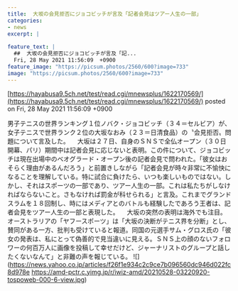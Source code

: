 ```yaml
---
title:  大坂の会見拒否にジョコビッチが言及「記者会見はツアー人生の一部」  
categories:
- news
excerpt: |
  
feature_text: |
  ##  大坂の会見拒否にジョコビッチが言及「記...
  Fri, 28 May 2021 11:56:09  +0900
feature_image: "https://picsum.photos/2560/600?image=733"
image: "https://picsum.photos/2560/600?image=733"
---
```


[https://hayabusa9.5ch.net/test/read.cgi/mnewsplus/1622170569/](https://hayabusa9.5ch.net/test/read.cgi/mnewsplus/1622170569/)
posted on Fri, 28 May 2021 11:56:09  +0900

<!--more-->

男子テニスの世界ランキング１位ノバク・ジョコビッチ（３４＝セルビア）が、女子テニスで世界ランク２位の大坂なおみ（２３＝日清食品）の〝会見拒否〟問題について言及した。 　大坂は２７日、自身のＳＮＳで全仏オープン（３０日開幕、パリ）期間中は記者会見に応じないと表明。この件について、ジョコビッチは現在出場中のベオグラード・オープン後の記者会見で問われた。「彼女はおそらく理由があるんだろう」と前置きしながら「記者会見が時々非常に不愉快になることを理解している。特に試合に負けたら、いつも楽しいものではない。しかし、それはスポーツの一部であり、ツアー人生の一部。これは私たちがしなければならないこと。さもなければ罰金が科せられる」と言及。これまでグランドスラムを１８回制し、時にはメディアとのバトルも経験したであろう王者は、記者会見をツアー人生の一部と表現した。 　大坂の突然の表明は海外でも注目。オーストラリアの「ヤフースポーツ」は「大坂の決断がテニス界を分断」とし、賛同がある一方、批判も受けていると報道。同国の元選手サム・グロス氏の「彼女の発表は、私にとって偽善的で見当違いに見える。ＳＮＳ上の顔のないフォロワーの何百万人に画像を投稿して幸せだけど、ジャーナリストのグループと話したくないなんて」と非難の声を報じている。 ![](https://news.yahoo.co.jp/articles/f26f1e934c2c9ce7b096560dc946d022fc8d978e https://amd-pctr.c.yimg.jp/r/iwiz-amd/20210528-03220920-tospoweb-000-6-view.jpg)

